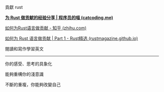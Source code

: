 貢獻 rust

**[为 Rust 做贡献的经验分享 | 程序员的喵 (catcoding.me)](https://catcoding.me/p/how-to-contribute-to-rust/)**

[如何为Rust语言做贡献 - 知乎 (zhihu.com)](https://zhuanlan.zhihu.com/p/53247517)

[如何为 Rust 语言做贡献 | Part 1 - Rust精选 (rustmagazine.github.io)](https://rustmagazine.github.io/rust_magazine_2021/chapter_2/contribute_to_the_rust_part1.html)

閱讀和寫作學習英文

---

你的感受、思考的具象化

能夠重構你的淺意識

不斷的重複，你能夠改變自己